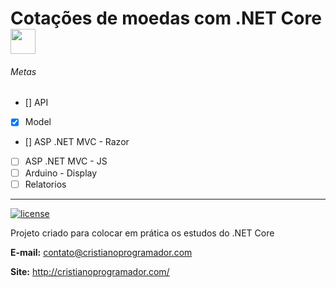 # Cotações de moedas com .NET Core   <img src="http://pluspng.com/img-png/bitcoin-cash-coin-currency-dollar-euro-finance-icon-image-512.png" width="40" >

###### Metas

- [] API
- [x] Model
- [] ASP .NET MVC - Razor
- [ ] ASP .NET MVC - JS
- [ ] Arduino - Display
- [ ] Relatorios

<hr>

[![license](https://img.shields.io/badge/Licence-MIT-blue.svg?style=flat-square)](https://github.com/CristianoRC/DotCEP/blob/master/LICENSE)

Projeto criado para colocar em prática os estudos do .NET Core

<b>E-mail:</b> contato@cristianoprogramador.com

<b>Site:</b> http://cristianoprogramador.com/
